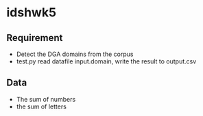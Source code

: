 # idshwk5
## Requirement
+ Detect the DGA domains from the corpus
+ test.py read datafile input.domain, write the result to output.csv
## Data
+ The sum of numbers
+ the sum of letters
